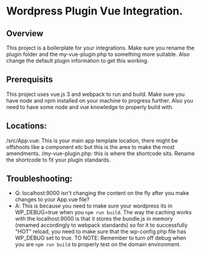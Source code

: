 # Wordpress Plugin Vue Integration.

## Overview
This project is a boilerplate for your integrations. Make sure you rename the plugin folder and the my-vue-plugin.php to something more suitable. Also change the default plugin information to get this working.

## Prerequisits
This project uses vue.js 3 and webpack to run and build. Make sure you have node and npm installed on your machine to progress further. Also you need to have some node and vue knowledge to properly build with.

## Locations:
/src/App.vue: This is your main app template location, there might be offshoots like a component etc but this is the area to make the most amendments.
/my-vue-plugin.php: this is where the shortcode sits. Rename the shortcode to fit your plugin standards.

## Troubleshooting:

- Q: localhost:9000 isn't changing the content on the fly after you make changes to your App.vue file?
- A: This is because you need to make sure your wordpress its in WP_DEBUG=true when you ``npm run build``. The way the caching works with the localhost:9000 is that it stores the bundle.js in memory (renamed accordingly to webpack standards) so for it to successfully "HOT" reload, you need to make sure that the wp-config.php file has WP_DEBUG set to true. TO NOTE: Remember to turn off debug when you are ``npm run build`` to properly test on the domain environment. 

